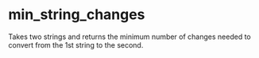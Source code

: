 # min_string_changes
Takes two strings and returns the minimum number of changes needed to convert from the 1st string to the second.
